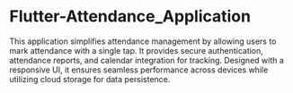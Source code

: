 # Flutter-Attendance_Application
This application simplifies attendance management by allowing users to mark attendance with a single tap. It provides secure authentication, attendance reports, and calendar integration for tracking. Designed with a responsive UI, it ensures seamless performance across devices while utilizing cloud storage for data persistence.
